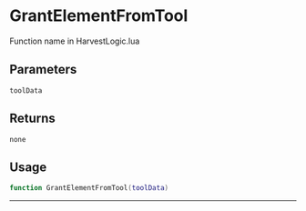 # GrantElementFromTool
Function name in HarvestLogic.lua
## Parameters
`toolData`
## Returns
`none`
## Usage
```lua
function GrantElementFromTool(toolData)
```
---
